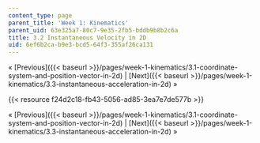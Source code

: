 ```yaml
---
content_type: page
parent_title: 'Week 1: Kinematics'
parent_uid: 63e325a7-80c7-9e35-2fb5-bddb9b8b2c6a
title: 3.2 Instantaneous Velocity in 2D
uid: 6ef6b2ca-b9e3-bcd5-64f3-355af26ca131
---
```


« [Previous]({{< baseurl >}}/pages/week-1-kinematics/3.1-coordinate-system-and-position-vector-in-2d) | [Next]({{< baseurl >}}/pages/week-1-kinematics/3.3-instantaneous-acceleration-in-2d) »

{{< resource f24d2c18-fb43-5056-ad85-3ea7e7de577b >}}

« [Previous]({{< baseurl >}}/pages/week-1-kinematics/3.1-coordinate-system-and-position-vector-in-2d) | [Next]({{< baseurl >}}/pages/week-1-kinematics/3.3-instantaneous-acceleration-in-2d) »
